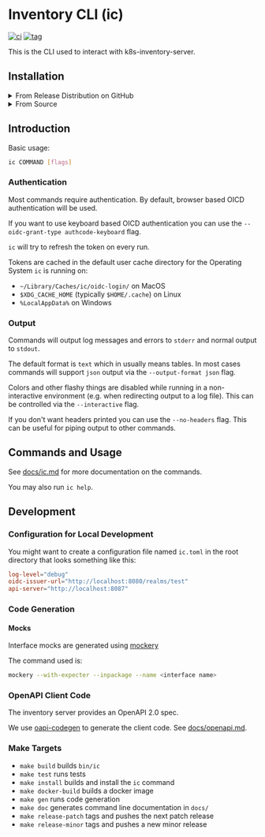# Inventory CLI (ic)

[![ci](https://github.com/neticdk-k8s/ic/actions/workflows/main.yml/badge.svg)](https://github.com/neticdk-k8s/ic/actions/workflows/main.yml)
[![tag](https://img.shields.io/github/tag/neticdk-k8s/ic.svg)](https://github.com/neticdk-k8s/ic/tags/)

This is the CLI used to interact with k8s-inventory-server.

## Installation

<details>
<summary>From Release Distribution on GitHub</summary>

This only works on MacOS and Linux:

```bash
tag=$(
    curl --silent -H "Accept: application/vnd.github.v3+json" \
    https://api.github.com/repos/neticdk-k8s/ic/releases/latest \
    | jq -r .tag_name
)

curl -L https://github.com/neticdk-k8s/ic/releases/download/${tag}/ic-${tag}-$(uname -s|tr A-Z a-z)-$(uname -m).tar.gz \
    | tar xzf - /usr/local/bin/ic
```

For Windows, go to the [release
page](https://github.com/neticdk-k8s/ic/releases/latest) and download the zip
archive.

</details>

<details>
<summary>From Source</summary>

### Using `go install`

You will need:

- go

Run:

```bash
go install github.com/neticdk-k8s/ic@latest
```

The executable will be installed in `$GOPATH/bin` Add it to your `PATH` if you haven't
already.

### Using `make install`

You will need:

- go
- golangci-lint

Checkout this repository and run:

```bash
make install
```

The executable will be installed in `$GOPATH/bin` Add it to your `PATH` if you
haven't already.

</details>

## Introduction

Basic usage:

```bash
ic COMMAND [flags]
```

### Authentication

Most commands require authentication. By default, browser based OICD
authentication will be used.

If you want to use keyboard based OICD authentication you can use the
`--oidc-grant-type authcode-keyboard` flag.

`ic` will try to refresh the token on every run.

Tokens are cached in the default user cache directory for the Operating System
`ic` is running on:

- `~/Library/Caches/ic/oidc-login/` on MacOS
- `$XDG_CACHE_HOME` (typically `$HOME/.cache`) on Linux
- `%LocalAppData%` on Windows

### Output

Commands will output log messages and errors to `stderr` and normal output to
`stdout`.

The default format is `text` which in usually means tables. In most cases
commands will support `json` output via the `--output-format json` flag.

Colors and other flashy things are disabled while running in a non-interactive
environment (e.g. when redirecting output to a log file). This can be controlled
via the `--interactive` flag.

If you don't want headers printed you can use the `--no-headers` flag. This can
be useful for piping output to other commands.

## Commands and Usage

See [docs/ic.md](docs/ic.md) for more documentation on the commands.

You may also run `ic help`.

## Development

### Configuration for Local Development

You might want to create a configuration file named `ic.toml` in the root
directory that looks something like this:

```toml
log-level="debug"
oidc-issuer-url="http://localhost:8080/realms/test"
api-server="http://localhost:8087"
```

### Code Generation

#### Mocks

Interface mocks are generated using [mockery](https://github.com/vektra/mockery)

The command used is:

```bash
mockery --with-expecter --inpackage --name <interface name>
```

### OpenAPI Client Code

The inventory server provides an OpenAPI 2.0 spec.

We use [oapi-codegen](https://github.com/deepmap/oapi-codegen) to generate the
client code. See [docs/openapi.md](docs/openapi.md).

### Make Targets

- `make build` builds `bin/ic`
- `make test` runs tests
- `make install` builds and install the `ic` command
- `make docker-build` builds a docker image
- `make gen` runs code generation
- `make doc` generates command line documentation in `docs/`
- `make release-patch` tags and pushes the next patch release
- `make release-minor` tags and pushes a new minor release

